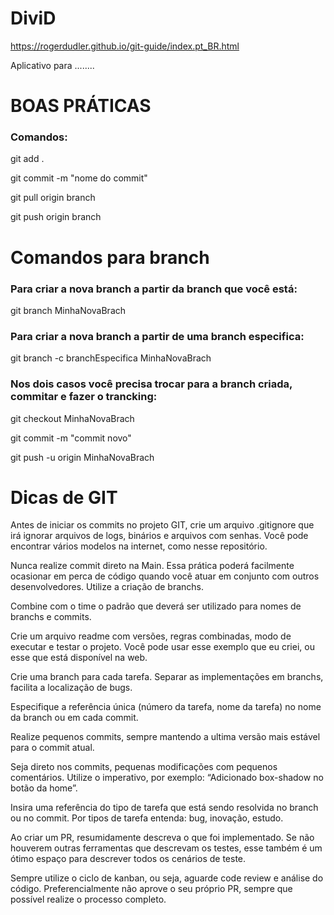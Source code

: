 # DiviD

https://rogerdudler.github.io/git-guide/index.pt_BR.html

<p> Aplicativo para ........ </p>

# <h1> BOAS PRÁTICAS </h1>

<h3> Comandos: </h3>

<p> git add . </p>

<p> git commit -m "nome do commit" </p>

<p> git pull origin branch </p>

<p> git push origin branch </p>

# Comandos para branch

<h3> Para criar a nova branch a partir da branch que você está: </h3>

<p> git branch MinhaNovaBrach </p>

<h3> Para criar a nova branch a partir de uma branch especifica: </h3>

<p> git branch -c branchEspecifica MinhaNovaBrach </p>

<h3> Nos dois casos você precisa trocar para a branch criada, commitar e fazer o trancking: </h3>

<p> git checkout MinhaNovaBrach </p>

<p> git commit -m "commit novo" </p>

<p> git push -u origin MinhaNovaBrach </p>


# Dicas de GIT
Antes de iniciar os commits no projeto GIT, crie um arquivo .gitignore que irá ignorar arquivos de logs, binários e arquivos com senhas. Você pode encontrar vários modelos na internet, como nesse repositório.

Nunca realize commit direto na Main. Essa prática poderá facilmente ocasionar em perca de código quando você atuar em conjunto com outros desenvolvedores. Utilize a criação de branchs.

Combine com o time o padrão que deverá ser utilizado para nomes de branchs e commits.

Crie um arquivo readme com versões, regras combinadas, modo de executar e testar o projeto. Você pode usar esse exemplo que eu criei, ou esse que está disponível na web.

Crie uma branch para cada tarefa. Separar as implementações em branchs, facilita a localização de bugs.

Especifique a referência única (número da tarefa, nome da tarefa) no nome da branch ou em cada commit.

Realize pequenos commits, sempre mantendo a ultima versão mais estável para o commit atual.

Seja direto nos commits, pequenas modificações com pequenos comentários. Utilize o imperativo, por exemplo: “Adicionado box-shadow no botão da home”.

Insira uma referência do tipo de tarefa que está sendo resolvida no branch ou no commit. Por tipos de tarefa entenda: bug, inovação, estudo.

Ao criar um PR, resumidamente descreva o que foi implementado. Se não houverem outras ferramentas que descrevam os testes, esse também é um ótimo espaço para descrever todos os cenários de teste.


Sempre utilize o ciclo de kanban, ou seja, aguarde code review e análise do código. Preferencialmente não aprove o seu próprio PR, sempre que possível realize o processo completo.
